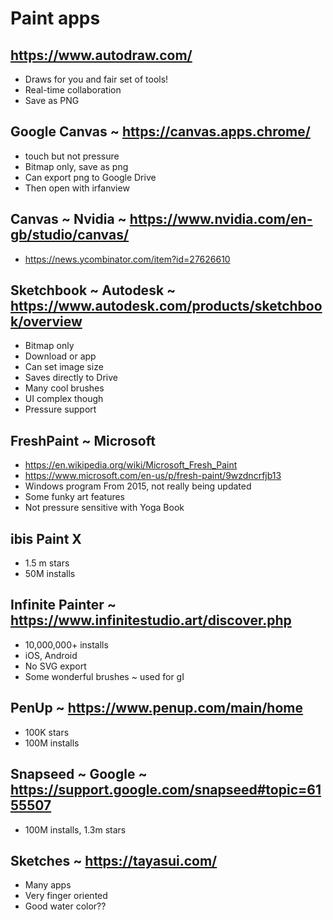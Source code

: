 # Paint apps

## https://www.autodraw.com/
* Draws for you and fair set of tools!
* Real-time collaboration
* Save as PNG

## Google Canvas ~ https://canvas.apps.chrome/
* touch but not pressure
* Bitmap only, save as png
* Can export png to Google Drive
* Then open with irfanview


## Canvas ~ Nvidia ~ https://www.nvidia.com/en-gb/studio/canvas/
* https://news.ycombinator.com/item?id=27626610


## Sketchbook ~ Autodesk ~ https://www.autodesk.com/products/sketchbook/overview
* Bitmap only
* Download or app
* Can set image size
* Saves directly to Drive
* Many cool brushes
* UI complex though
* Pressure support


## FreshPaint ~ Microsoft
* https://en.wikipedia.org/wiki/Microsoft_Fresh_Paint
* https://www.microsoft.com/en-us/p/fresh-paint/9wzdncrfjb13
* Windows program From 2015, not really being updated
* Some funky art features
* Not pressure sensitive with Yoga Book


## ibis Paint X
* 1.5 m stars
* 50M installs


## Infinite Painter ~ https://www.infinitestudio.art/discover.php
* 10,000,000+ installs
* iOS, Android
* No SVG export
* Some wonderful brushes ~ used for gI



## PenUp ~ https://www.penup.com/main/home
* 100K stars
* 100M installs


## Snapseed ~ Google ~ https://support.google.com/snapseed#topic=6155507

* 100M installs, 1.3m stars


## Sketches ~ https://tayasui.com/
* Many apps
* Very finger oriented
* Good water color??
